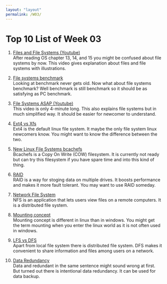 ```yaml
---
layout: "layout"
permalink: /W03/
---
```


# Top 10 List of Week 03

1. [Files and File Systems (Youtube)](https://www.youtube.com/watch?v=KN8YgJnShPM)<br>
After reading OS chapter 13, 14, and 15 you might be confused about file systems by now. This video gives explanation about files and file systems with illustrations.

2. [File systems benchmark](https://www.phoronix.com/scan.php?page=article&item=linux-50-filesystems&num=1)<br>
Looking at benchmark never gets old. Now what about file systems benchmark? Well benchmark is still benchmark so it should be as satisfying as PC benchmark.

3. [File Systems ASAP (Youtube)](https://www.youtube.com/watch?v=BV0-EPUYuQc)<br>
This video is only 4-minute long. This also explains file systems but in much simplified way. It should be easier for newcomer to understand.

4. [Ext4 vs Xfs](https://computingforgeeks.com/ext4-vs-xfs-complete-comparison/)<br>
Ext4 is the default linux file system. It maybe the only file system linux newcomers know. You might want to know the difference between the two.

5. [New Linux File Systems bcachefs](https://thenewstack.io/an-introduction-to-new-linux-filesystem-bcachefs/)<br>
Bcachefs is a Copy On Write (COW) filesystem. It is currently not ready but can try this filesystem if you have spare time and into this kind of thing.

6. [RAID](https://searchstorage.techtarget.com/definition/RAID)<br>
RAID is a way for stoging data on multiple drives. It boosts performance and makes it more fault tolerant. You may want to use RAID someday. 

7. [Network File System](https://www.geeksforgeeks.org/network-file-system-nfs/)<br>
NFS is an application that lets users view files on a remote computers. It is a distributed file system. 

8. [Mounting concept](https://unix.stackexchange.com/questions/3247/understanding-mount-as-a-concept-in-the-os)<br>
Mounting concept is different in linux than in windows. You might get the term mounting when you enter the linux world as it is not often used in windows.

9. [LFS vs DFS](https://www.geeksforgeeks.org/difference-between-local-file-system-lfs-and-distributed-file-system-dfs/)<br>
Apart from local file system there is distributed file system. DFS makes it convenient to share information and files among users on a network.

10. [Data Redundancy](https://www.talend.com/resources/what-is-data-redundancy/)<br>
Data and redundant in the same sentence might sound wrong at first. But turned out there is intentional data redundancy. It can be used for data backup.

